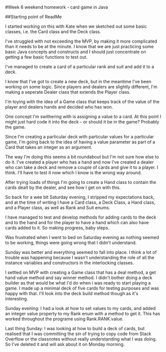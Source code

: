 #Week 6 weekend homework - card game in Java

##Starting point of ReadMe

I started working on this with Kate when we sketched out some basic classes, i.e. the Card class and the Deck class. 

I've struggled with not exceeding the MVP, by making it more complicated than it needs to be at the minute. I know that we are just practicing some basic Java concepts and constructs and I should just concentrate on getting a few basic functions to test out.

I've managed to create a card of a particular rank and suit and add it to a deck.

I know that I've got to create a new deck, but in the meantime I've been working on some logic. Since players and dealers are slightly different, I'm making a seperate Dealer class that extends the Player class. 

I'm toying with the idea of a Game class that keeps track of the value of the player and dealers hands and decided who has won.

One concept I'm swithering with is assigning a value to a card. At this point I might just hard code it into the deck - or should it be in the game? Probably the game.

Since I'm creating a particular deck with particular values for a particular game, I'm going back to the idea of having a value parameter as part of a Card that takes an integer as an argument.

The way I'm doing this seems a bit roundabout but I'm not sure how else to do it. I've created a player who has a hand and now I've created a dealer who can take a deck and remove a couple of cards and give it to a player. I think. I'll have to test it now which I know is the wrong way around.

After trying loads of things I'm going to create a Hand class to contain the cards dealt by the dealer, and see how I get on with this.

So back for a wee bit Saturday evening, I stripped my expectations back, and at the time of writing I have a Card class, a Deck Class, a Hand class, and a Player class, as well as Rank and Suit enums.

I have managed to test and develop methods for adding cards to the deck and to the hand and for the player to have a hand which can also have cards added to it. So making progress, baby steps.

Was frustrated when I went to bed on Saturday evening as nothing seemed to be working, things were going wrong that I didn't understand. 

Sunday was better and everything seemed to fall into place. I think a lot of trouble was happening because I wasn't understanding the role of all the instance variables and constructors in the interlocking classes. 

I settled on MVP with creating a Game class that has a deal method, a get hand value method and say winner method. I didn't bother doing a deck builder as that would be what I'd do when i was ready to start playing a game. I made up a minimal deck of five cards for testing purposes and was happy with that. I'll look into the deck build method though as it's interesting.

Sunday evening: I had a look at how to set values to my cards, and added an integer value property to my Rank enum with a method to get it. This has worked throughout the programe using Rank.RANK.value.

Last thing Sunday: I was looking at how to build a deck of cards, but realised that I was committing the sin of trying to copy code from Stack Overflow or the classnotes without really understanding what I was doing. So I've deleted it and will ask about it on Monday morning.
